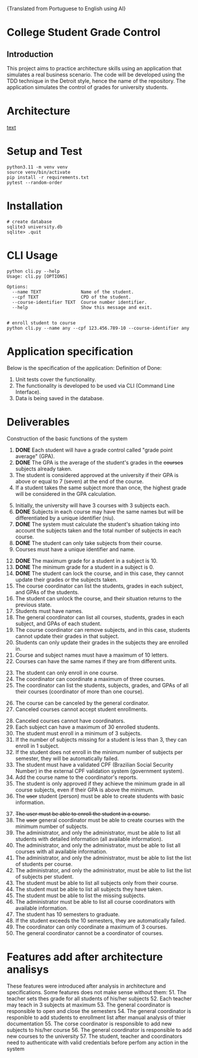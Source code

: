 {Translated from Portuguese to English using AI}
# College Student Grade Control
## Introduction
This project aims to practice architecture skills using an application that simulates a real business scenario.
The code will be developed using the TDD technique in the Detroit style, hence the name of the repository.
The application simulates the control of grades for university students.

# Architecture
[text](architecture.odp)

# Setup and Test
```
python3.11 -m venv venv
source venv/bin/activate
pip install -r requirements.txt
pytest --random-order
```

# Installation
```
# create database
sqlite3 university.db
sqlite> .quit
```

# CLI Usage
```
python cli.py --help
Usage: cli.py [OPTIONS]

Options:
  --name TEXT               Name of the student.
  --cpf TEXT                CPD of the student.
  --course-identifier TEXT  Course number identifier.
  --help                    Show this message and exit.


# enroll student to course
python cli.py --name any --cpf 123.456.789-10 --course-identifier any

```

# Application specification

Below is the specification of the application:
Definition of Done:
1. Unit tests cover the functionality.
2. The functionality is developed to be used via CLI (Command Line Interface).
3. Data is being saved in the database.
# Deliverables
Construction of the basic functions of the system
1. **DONE** Each student will have a grade control called "grade point average" (GPA).
2. **DONE** The GPA is the average of the student's grades in the ~~courses~~ subjects already taken.
3. The student is considered approved at the university if their GPA is above or equal to 7 (seven) at the end of the course.
4. If a student takes the same subject more than once, the highest grade will be considered in the GPA calculation.
<!-- Required setup to allow enrollments -->
5. Initially, the university will have 3 courses with 3 subjects each.
6. **DONE** Subjects in each course may have the same names but will be differentiated by a unique identifier (niu).
7. **DONE** The system must calculate the student's situation taking into account the subjects taken and the total number of subjects in each course.
8. **DONE** The student can only take subjects from their course.
9. Courses must have a unique identifier and name.
<!-- 
Same as requirement 6
10. ~~Course~~ Subject names can be the same, but the unique identifier for each ~~course~~ subject must be different. -->
<!-- 
Same as requirement 6
11. A course cannot have two subjects with the same name, even if the niu is different. -->
12. **DONE** The maximum grade for a student in a subject is 10.
13. **DONE** The minimum grade for a student in a subject is 0.
14. **DONE** The student can lock the course, and in this case, they cannot update their grades or the subjects taken.
15. The course coordinator can list the students, grades in each subject, and GPAs of the students.
16. The student can unlock the course, and their situation returns to the previous state.
17. Students must have names.
18. The general coordinator can list all courses, students, grades in each subject, and GPAs of each student.
19. The course coordinator can remove subjects, and in this case, students cannot update their grades in that subject.
20. Students can only update their grades in the subjects they are enrolled in.
21. Course and subject names must have a maximum of 10 letters.
22. Courses can have the same names if they are from different units.
<!-- The student can do any time. Don't need to wai the next semester -->
23. The student can only enroll in one course.
24. The coordinator can coordinate a maximum of three courses.
25. The coordinator can list the students, subjects, grades, and GPAs of all their courses (coordinator of more than one course).
<!-- this requirement wasn't informing the actor. Figured out while making the diagrams of use cases -->
<!-- 26. The course can be canceled. -->
26. The course can be canceled by the general cordinator.
27. Canceled courses cannot accept student enrollments.
<!-- How o set coordinators? -->
28. Canceled courses cannot have coordinators.
29. Each subject can have a maximum of 30 enrolled students.
30. The student must enroll in a minimum of 3 subjects.
31. If the number of subjects missing for a student is less than 3, they can enroll in 1 subject.
32. If the student does not enroll in the minimum number of subjects per semester, they will be automatically failed.
33. The student must have a validated CPF (Brazilian Social Security Number) in the external CPF validation system (government system).
34. Add the course name to the coordinator's reports.
35. The student is only approved if they achieve the minimum grade in all course subjects, even if their GPA is above the minimum.
36. The ~~user~~ student (person) must be able to create students with basic information.
<!-- The basic information is enough for enrollment -->
37. ~~The user must be able to enroll the student in a course.~~
38. The ~~user~~ general coordinator must be able to create courses with the minimum number of subjects.
39. The administrator, and only the administrator, must be able to list all students with detailed information (all available information).
40. The administrator, and only the administrator, must be able to list all courses with all available information.
41. The administrator, and only the administrator, must be able to list the list of students per course.
42. The administrator, and only the administrator, must be able to list the list of subjects per student.
43. The student must be able to list all subjects only from their course.
44. The student must be able to list all subjects they have taken.
45. The student must be able to list the missing subjects.
46. The administrator must be able to list all course coordinators with available information.
47. The student has 10 semesters to graduate.
48. If the student exceeds the 10 semesters, they are automatically failed.
49. The coordinator can only coordinate a maximum of 3 courses.
50. The general coordinator cannot be a coordinator of courses.

# Features add after architecture analisys
These features were introduced after analysis in architecture and specifications. Some features does not make sense without them:
51. The teacher sets thes grade for all students of his/her subjects
52. Each teacher may teach in 3 subjects at maximum
53. The general coordinator is responsible to open and close the semesters
54. The general coordinator is responible to add students to enrollment list after manual analysis of thier documentation
55. The corse coordinator is responsible to add new subjects to his/her course
56. The general coordinator is responsible to add new courses to the university
57. The student, teacher and coordinators need to authenticate with valid credentials before perfom any action in the system